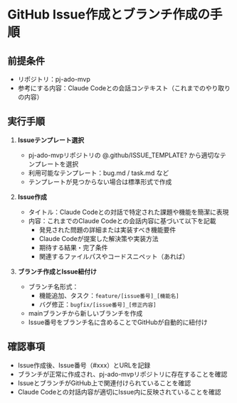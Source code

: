 # GitHub Issue作成とブランチ作成の手順

## 前提条件

- リポジトリ：pj-ado-mvp
- 参考にする内容：Claude Codeとの会話コンテキスト（これまでのやり取りの内容）

## 実行手順

1. **Issueテンプレート選択**
    - pj-ado-mvpリポジトリの @.github/ISSUE_TEMPLATE? から適切なテンプレートを選択
    - 利用可能なテンプレート：bug.md / task.md など
    - テンプレートが見つからない場合は標準形式で作成

2. **Issue作成**
    - タイトル：Claude Codeとの対話で特定された課題や機能を簡潔に表現
    - 内容：これまでのClaude Codeとの会話内容に基づいて以下を記載
        - 発見された問題の詳細または実装すべき機能要件
        - Claude Codeが提案した解決策や実装方法
        - 期待する結果・完了条件
        - 関連するファイルパスやコードスニペット（あれば）

3. **ブランチ作成とIssue紐付け**
    - ブランチ名形式：
        - 機能追加、タスク：`feature/[issue番号]_[機能名]`
        - バグ修正：`bugfix/[issue番号]_[修正内容]`
    - mainブランチから新しいブランチを作成
    - Issue番号をブランチ名に含めることでGitHubが自動的に紐付け

## 確認事項

- Issue作成後、Issue番号（#xxx）とURLを記録
- ブランチが正常に作成され、pj-ado-mvpリポジトリに存在することを確認
- IssueとブランチがGitHub上で関連付けられていることを確認
- Claude Codeとの対話内容が適切にIssue内に反映されていることを確認
